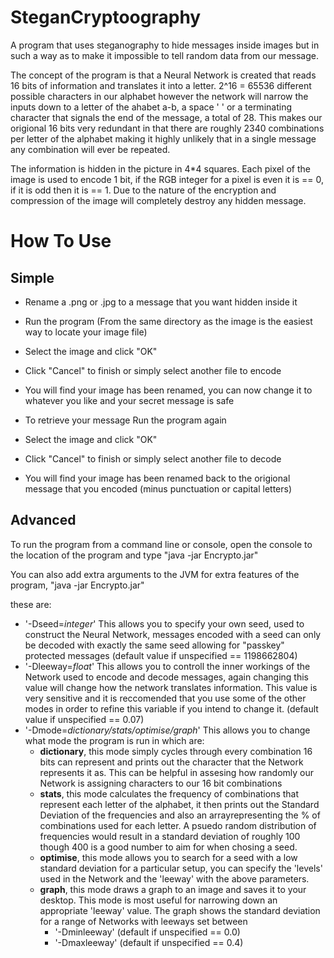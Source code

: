 SteganCryptoography
===================

A program that uses steganography to hide messages inside images but in such a way as to make it impossible to tell random data from our message.

The concept of the program is that a Neural Network is created that reads 16 bits of information and translates it into a letter. 2^16 = 65536 different possible characters in our alphabet however the network will narrow the inputs down to a letter of the ahabet a-b, a space ' ' or a terminating character that signals the end of the message, a total of 28. This makes our origional 16 bits very redundant in that there are roughly 2340 combinations per letter of the alphabet making it highly unlikely that in a single message any combination will ever be repeated.

The information is hidden in the picture in 4*4 squares. Each pixel of the image is used to encode 1 bit, if the RGB integer for a pixel is even it is == 0, if it is odd then it is == 1. Due to the nature of the encryption and compression of the image will completely destroy any hidden message.

How To Use
==========
Simple
------
 - Rename a .png or .jpg to a message that you want hidden inside it
 - Run the program (From the same directory as the image is the easiest way to locate your image file)
 - Select the image and click "OK"
 - Click "Cancel" to finish or simply select another file to encode
 - You will find your image has been renamed, you can now change it to whatever you like and your secret message is safe

 - To retrieve your message Run the program again
 - Select the image and click "OK"
 - Click "Cancel" to finish or simply select another file to decode
 - You will find your image has been renamed back to the origional message that you encoded (minus punctuation or capital letters)

Advanced
--------
To run the program from a command line or console, open the console to the location of the program and type "java -jar Encrypto.jar"

You can also add extra arguments to the JVM for extra features of the program, "java -jar <add your arguments here> Encrypto.jar"

these are:
 - '-Dseed=<i>integer</i>' This allows you to specify your own seed, used to construct the Neural Network, messages encoded with a seed can only be decoded with exactly the same seed allowing for "passkey" protected messages (default value if unspecified == 1198662804)
 - '-Dleeway=<i>float</i>' This allows you to controll the inner workings of the Network used to encode and decode messages, again changing this value will change how the network translates information. This value is very sensitive and it is reccomended that you use some of the other modes in order to refine this variable if you intend to change it. (default value if unspecified == 0.07)
 - '-Dmode=<i>dictionary/stats/optimise/graph</i>' This allows you to change what mode the program is run in which are:
   - <b>dictionary</b>, this mode simply cycles through every combination 16 bits can represent and prints out the character that the Network represents it as. This can be helpful in assesing how randomly our Network is assigning characters to our 16 bit combinations
   - <b>stats</b>, this mode calculates the frequency of combinations that represent each letter of the alphabet, it then prints out the Standard Deviation of the frequencies and also an arrayrepresenting the % of combinations used for each letter. A psuedo random distribution of frequencies would result in a standard deviation of roughly 100 though 400 is a good number to aim for when chosing a seed.
   - <b>optimise</b>, this mode allows you to search for a seed with a low standard deviation for a particular setup, you can specify the 'levels' used in the Network and the 'leeway' with the above parameters.
   - <b>graph</b>, this mode draws a graph to an image and saves it to your desktop. This mode is most useful for narrowing down an appropriate 'leeway' value. The graph shows the standard deviation for a range of Networks with leeways set between
     - '-Dminleeway' (default if unspecified == 0.0)
     - '-Dmaxleeway' (default if unspecified == 0.4)
